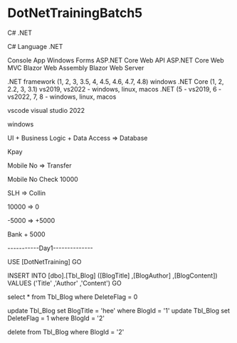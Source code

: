 # DotNetTrainingBatch5

C# .NET

C# Language
.NET 

Console App
Windows Forms
ASP.NET Core Web API
ASP.NET Core Web MVC
Blazor Web Assembly
Blazor Web Server

.NET framework (1, 2, 3, 3.5, 4, 4.5, 4.6, 4.7, 4.8) windows
.NET Core (1, 2, 2.2, 3, 3.1) vs2019, vs2022 - windows, linux, macos
.NET (5 - vs2019, 6 - vs2022, 7, 8 - windows, linux, macos

vscode
visual studio 2022 

windows

UI + Business Logic + Data Access => Database

Kpay

Mobile No => Transfer 

Mobile No Check
10000

SLH => Collin

10000 => 0

-5000 => +5000

Bank + 5000

-----------Day1--------------

USE [DotNetTraining]
GO

INSERT INTO [dbo].[Tbl_Blog]
           ([BlogTitle]
           ,[BlogAuthor]
           ,[BlogContent])
     VALUES
           ('Title'
           ,'Author'
           ,'Content')
GO

select * from Tbl_Blog where DeleteFlag = 0

update Tbl_Blog set BlogTitle = 'hee' where BlogId = '1'
update Tbl_Blog set DeleteFlag = 1 where BlogId = '2'

delete from Tbl_Blog where BlogId = '2'

